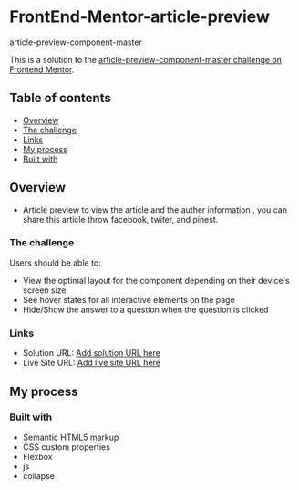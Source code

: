 # FrontEnd-Mentor-article-preview
article-preview-component-master

This is a solution to the [article-preview-component-master challenge on Frontend Mentor](https://www.frontendmentor.io/challenges/article-preview-component-dYBN_pYFT).

## Table of contents

  - [Overview](#overview)
  - [The challenge](#the-challenge)
  - [Links](#links)
  - [My process](#my-process)
  - [Built with](#built-with)


## Overview

- Article preview to view the article and the auther information , you can share this article throw facebook, twiter, and pinest.

### The challenge

Users should be able to:

- View the optimal layout for the component depending on their device's screen size
- See hover states for all interactive elements on the page
- Hide/Show the answer to a question when the question is clicked


### Links

- Solution URL: [Add solution URL here](https://github.com/mohab121/FrontEnd-Mentor-article-preview)
- Live Site URL: [Add live site URL here](https://mohab121.github.io/FrontEnd-Mentor-article-preview/)

## My process

### Built with

- Semantic HTML5 markup
- CSS custom properties
- Flexbox
- js 
- collapse
